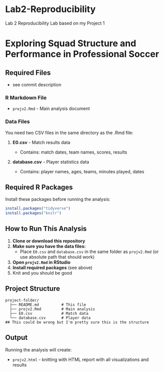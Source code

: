 # Lab2-Reproducibility
Lab 2 Reproducibility Lab based on my Project 1

# Exploring Squad Structure and Performance in Professional Soccer

## Required Files
- see commit description

### R Markdown File
- `projv2.Rmd` - Main analysis document

### Data Files
You need two CSV files in the same directory as the .Rmd file:

1. **E0.csv** - Match results data
   - Contains: match dates, team names, scores, results

   
2. **database.csv** - Player statistics data
   - Contains: player names, ages, teams, minutes played, dates
  

## Required R Packages
Install these packages before running the analysis:
```r
install.packages("tidyverse")
install.packages("knitr")
```

## How to Run This Analysis

1. **Clone or download this repository**
2. **Make sure you have the data files:**
   - Place `E0.csv` and `database.csv` in the same folder as `projv2.Rmd` (or use absolute path that should work) 
3. **Open `projv2.Rmd` in RStudio**
4. **Install required packages** (see above)
5. Knit and you should be good

## Project Structure
```
project-folder/
  ├── README.md          # This file
  ├── projv2.Rmd         # Main analysis
  ├── E0.csv             # Match data
  └── database.csv       # Player data
## This could be wrong but I'm pretty sure this is the structure
```

## Output
Running the analysis will create:
- `projv2.html` - knitting with HTML report with all visualizations and results
